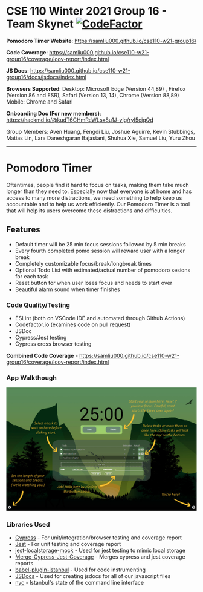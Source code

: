 # CSE 110 Winter 2021 Group 16 - Team Skynet [![CodeFactor](https://www.codefactor.io/repository/github/samliu000/cse110-w21-group16/badge?s=6d60878b8d2bbab355b78a139a176ebc354bc773)](https://www.codefactor.io/repository/github/samliu000/cse110-w21-group16)
**Pomodoro Timer Website**: https://samliu000.github.io/cse110-w21-group16/ 

**Code Coverage**: https://samliu000.github.io/cse110-w21-group16/coverage/lcov-report/index.html

**JS Docs**: https://samliu000.github.io/cse110-w21-group16/docs/jsdocs/index.html

**Browsers Supported**: Desktop: Microsoft Edge (Version 44,89) , Firefox (Version 86 and ESR), Safari (Version 13, 14), Chrome (Version 88,89)
                        Mobile: Chrome and Safari
                        
**Onboarding Doc (For new members)**: https://hackmd.io/@kudT6CHmReWLsx8u1J-vlg/ryI5cjqQd

Group Members: Aven Huang, Fengdi Liu, Joshue Aguirre, Kevin Stubbings, Matias Lin, Lara Daneshgaran Bajastani, Shuhua Xie, Samuel Liu, Yuru Zhou

---

# Pomodoro Timer
Oftentimes, people find it hard to focus on tasks, making them take much longer than they need to. Especially now that everyone is at home and has access to many more distractions, we need something to help keep us accountable and to help us work efficiently. Our Pomodoro Timer is a tool that will help its users overcome these distractions and difficulties.

## Features
- Default timer will be 25 min focus sessions followed by 5 min breaks
- Every fourth completed pomo session will reward user with a longer break
- Completely customizable focus/break/longbreak times
- Optional Todo List with estimated/actual number of pomodoro sesions for each task
- Reset button for when user loses focus and needs to start over
- Beautiful alarm sound when timer finishes

### Code Quality/Testing
- ESLint (both on VSCode IDE and automated through Github Actions)
- Codefactor.io (examines code on pull request)
- JSDoc
- Cypress/Jest testing
- Cypress cross browser testing

**Combined Code Coverage** - https://samliu000.github.io/cse110-w21-group16/coverage/lcov-report/index.html

### App Walkthough
![Walkthrough](https://github.com/samliu000/cse110-w21-group16/blob/main/source/img/desktop-onboarding.jpg)

### Libraries Used

- [Cypress](https://github.com/codepath/CPAsyncHttpClient) - For unit/integration/browser testing and coverage report
- [Jest](https://github.com/bumptech/glide) - For unit testing and coverage report
- [jest-localstorage-mock](https://www.npmjs.com/package/jest-localstorage-mock) - Used for jest testing to mimic local storage
- [Merge-Cypress-Jest-Coverage](https://www.npmjs.com/package/merge-cypress-jest-coverage) - Merges cypress and jest coverage reports
- [babel-plugin-istanbul](https://github.com/istanbuljs/babel-plugin-istanbul) - Used for code instrumenting
- [JSDocs](https://jsdoc.app/) - Used for creating jsdocs for all of our javascript files
- [nyc](https://www.npmjs.com/package/nyc) - Istanbul's state of the command line interface
